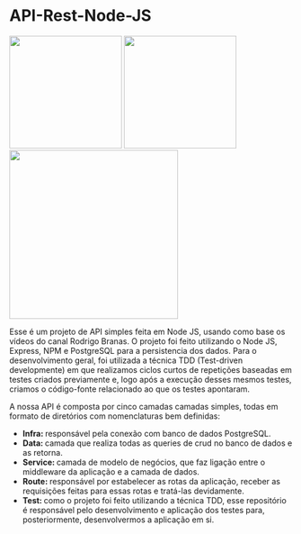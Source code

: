 # API-Rest-Node-JS

<div>
    <img src="https://user-images.githubusercontent.com/56280877/171879215-8378d5c3-8a66-4ee1-9b7c-a81112afd615.png" width="200px" />
    <img src="https://user-images.githubusercontent.com/56280877/171880723-dc5096fb-09bf-48a8-9dc4-da6294a4cf1b.png" width="200px" />
    <img src="https://user-images.githubusercontent.com/56280877/171881825-3294c91a-c0eb-4035-ace9-843bd1384b54.png" width="300px" />
</div>

<p> Esse é um projeto de API simples feita em Node JS, usando como base os vídeos do canal Rodrigo Branas. O projeto foi feito utilizando o Node JS, Express, NPM e PostgreSQL para a persistencia dos dados. Para o desenvolvimento geral, foi utilizada a técnica TDD (Test-driven developmente) em que realizamos ciclos curtos de repetições baseadas em testes criados previamente e, logo após a execução desses mesmos testes, criamos o código-fonte relacionado ao que os testes apontaram. </p>
<p> A nossa API é composta por cinco camadas camadas simples, todas em formato de diretórios com nomenclaturas bem definidas: </p>
<ul>
    <li> <b> Infra: </b> responsável pela conexão com banco de dados PostgreSQL. </li>
    <li> <b> Data: </b> camada que realiza todas as queries de crud no banco de dados e as retorna. </li>
    <li> <b> Service: </b> camada de modelo de negócios, que faz ligação entre o middleware da aplicação e a camada de dados. </li>
    <li> <b> Route: </b> responsável por estabelecer as rotas da aplicação, receber as requisições feitas para essas rotas e tratá-las devidamente. </li>
    <li> <b> Test: </b> como o projeto foi feito utilizando a técnica TDD, esse repositório é responsável pelo desenvolvimento e aplicação dos testes para, posteriormente, desenvolvermos a aplicação em si. </li>
</ul>
